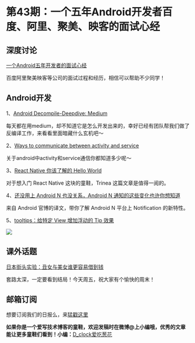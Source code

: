 # 第43期：一个五年Android开发者百度、阿里、聚美、映客的面试心经

## 深度讨论

[一个Android五年开发者的面试心经](http://diycode.cc/topics/165)

百度阿里聚美映客等公司的面试过程和经历，相信可以帮助不少同学！

## Android开发

1、[Android Decompile-Deepdive: Medium](https://medium.com/@scottmeschke/android-decompile-deepdive-b3ab52194eb6#.i65o5qw5f)

每天都在用medium，却不知道它是怎么开发出来的，幸好已经有团队帮我们做了反编译工作，来看看里面暗藏什么玄机吧～

2、[Ways to communicate between activity and service](https://medium.com/@ankit_aggarwal/ways-to-communicate-between-activity-and-service-6a8f07275297#.6emsmzdhb)

关于android中activity和service通信你都知道多少呢～

3、[React Native 你该了解的 Hello World](http://mp.weixin.qq.com/s?__biz=MzAxNjI3MDkzOQ==&mid=2654472590&idx=1&sn=6a0cb6d768b4bbb572cfc8d2577be980&scene=1&srcid=0707R59oLIPuI55KGEwAMow2#wechat_redirect)

对于想入门 React Native 这块的童鞋，Trinea 这篇文章是值得一阅的。

4、[还没用上 Android N 也没关系，Android N 通知的这些变化也许你想知道](https://zhuanlan.zhihu.com/p/21517538)

来自 Android 官博的译文，带你了解 Android N 平台上 Notification 的新特性。

5、[tooltips：给特定 View 增加浮动的 Tip 效果](https://github.com/tomergoldst/tooltips)

![](https://cloud.githubusercontent.com/assets/19874536/16546659/485f29ba-415a-11e6-898d-c880e4b643b6.gif)

## 课外话题

[日本街头实验：丑女与美女谁更容易借到钱](http://www.miaopai.com/show/3KWaIdDFqsfXWkxCltImNg__.htm)

套路太深，一定要看到结局！今天周五，祝大家有个愉快的周末！


## 邮箱订阅

想要订阅我们的日报么，来[猛戳这里](http://list.qq.com/cgi-bin/qf_invite?id=d469993d2c888e971c0fbb2309c4d84256968386b126b967)

**如果你是一个爱写技术博客的童鞋，欢迎发稿时在微博@上小编哦，优秀的文章能让更多童鞋们看到！小编：**[D_clock爱吃葱花](http://weibo.com/2480694892/profile?rightmod=1&wvr=6&mod=personinfo&is_all=1)
